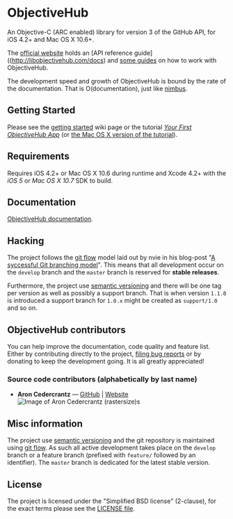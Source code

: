 # ObjectiveHub #
An Objective-C (ARC enabled) library for version 3 of the GitHub API, for iOS 4.2+ and Mac OS X 10.6+.

The [official website](http://libobjectivehub.com/) holds an [API reference guide]((http://libobjectivehub.com/docs) and [some guides](http://libobjectivehub.com/docs/docs/guides.html) on how to work with ObjectiveHub.

The development speed and growth of ObjectiveHub is bound by the rate of the documentation. That is O(documentation), just like [nimbus](http://jverkoey.github.com/nimbus/).

## Getting Started ##
Please see the [getting started](https://github.com/rastersize/ObjectiveHub/wiki/Getting-started) wiki page or the tutorial [_Your First ObjectiveHub App_](http://libobjectivehub.com/docs/docs/guides/objectivehub101-ios.html) (or [the Mac OS X version of the tutorial](http://libobjectivehub.com/docs/docs/guides/objectivehub101-osx.html)).

## Requirements ##
Requires iOS 4.2+ or Mac OS X 10.6 during runtime and Xcode 4.2+ with the _iOS 5_ or _Mac OS X 10.7_ SDK to build.

## Documentation ##
[ObjectiveHub documentation](http://libobjectivehub.com/docs).

## Hacking ##
The project follows the [git flow](https://github.com/nvie/gitflow) model laid out by nvie in his blog-post "[A syccessful Git branching model](http://nvie.com/posts/a-successful-git-branching-model/)". This means that all development occur on the `develop` branch and the `master` branch is reserved for **stable releases**.

Furthermore, the project use [semantic versioning](http://semver.org/) and there will be one tag per version as well as possibly a support branch. That is when version `1.1.0` is introduced a support branch for `1.0.x` might be created as `support/1.0` and so on.

## ObjectiveHub contributors ##
You can help improve the documentation, code quality and feature list. Either by contributing directly to the project, [filing bug reports](https://github.com/rastersize/ObjectiveHub/issues) or by donating to keep the development going. It is all greatly appreciated!

### Source code contributors (alphabetically by last name) ###

- **Aron Cedercrantz** &mdash; [GitHub](https://github.com/rastersize) | [Website](https://aron.cedercrantz.com/)<br>
  ![Image of Aron Cedercrantz (rastersize)s](https://secure.gravatar.com/avatar/2f21aac393665a85428eab10c2bdbe79?s=140)


## Misc information ##
The project use [semantic versioning](http://semver.org/) and the git repository is maintained using [git flow](https://github.com/nvie/gitflow). As such all active development takes place on the `develop` branch or a feature branch (prefixed with `feature/` followed by an identifier). The `master` branch is dedicated for the latest stable version.


## License ##
The project is licensed under the "Simplified BSD license" (2-clause), for the exact terms please see the [LICENSE file](https://github.com/rastersize/ObjectiveHub/blob/develop/LICENSE).

